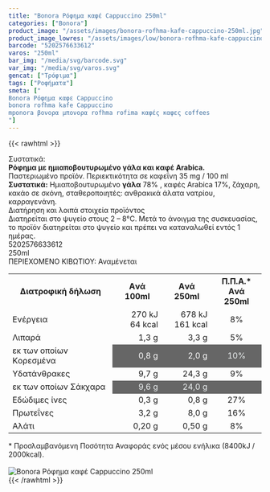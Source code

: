 ```yaml
---
title: "Bonora Ρόφημα καφέ Cappuccino 250ml"
categories: ["Bonora"]
product_image: "/assets/images/bonora-rofhma-kafe-cappuccino-250ml.jpg"
product_image_lowres: "/assets/images/low/bonora-rofhma-kafe-cappuccino-250ml.jpg"
barcode: "5202576633612"
varos: "250ml"
bar_img: "/media/svg/barcode.svg"
var_img: "/media/svg/varos.svg"
gencat: ["Τρόφιμα"]
tags: ["Ροφήματα"]
smeta: ["
Bonora Ρόφημα καφε Cappuccino
bonora rofhma kafe Cappuccino
mponora βονορα μπονορα rofhma rofima καφές καφες coffees
"]
---
```

{{< rawhtml >}}

<div class="sload113"><div class="product"><div id="sistatika">Συστατικά:</div><div class="alltext"><strong>Ρόφηµα µε ηµιαποβουτυρωµένο γάλα και καφέ Αrabica.</strong><br>Παστεριωµένο προϊόν. Περιεκτικότητα σε καφεΐνη 35 mg / 100 ml<br><strong>Συστατικά:</strong> Ηµιαποβουτυρωµένο <strong>γάλα</strong> 78% , καφές Arabica 17%, ζάχαρη, κακάο σε σκόνη, σταθεροποιητές: ανθρακικά άλατα νατρίου, καρραγενάνη.</div><div id="loipa">Διατήρηση και λοιπά στοιχεία προϊόντος</div><div class="alltext">Διατηρείται στο ψυγείο στους 2 – 8°C. Μετά το άνοιγµα της συσκευασίας, το προϊόν διατηρείται στο ψυγείο και πρέπει να καταναλωθεί εντός 1 ηµέρας.</div><div id="barcode"><div id="barimage1"></div><span id="bartext">5202576633612</span></div><div id="varos"><div id="varosimage1"></div><span id="varostext">250ml</span></div><div id="kivotio">ΠΕΡΙΕΧΟΜΕΝΟ ΚΙΒΩΤΙΟΥ: Αναμένεται</div><div></div><div class="tabout"><table id="diatable"><tbody><tr><th>Διατροφική δήλωση</th><th>Aνά 100ml</th><th>Aνά 250ml</th><th>Π.Π.Α.*<br>Aνά 250ml</th></tr><tr><td class="texr2">Ενέργεια</td><td style="text-align:right" data-sheets-value="{&quot;1&quot;:2,&quot;2&quot;:&quot;270 kJ64 kcal&quot;}">270 kJ<br>64 kcal</td><td style="text-align:right" data-sheets-value="{&quot;1&quot;:2,&quot;2&quot;:&quot;678 kJ161 kcal&quot;}">678 kJ<br>161 kcal</td><td style="text-align:center" data-sheets-value="{&quot;1&quot;:3,&quot;3&quot;:0.08}" data-sheets-numberformat="{&quot;1&quot;:3,&quot;2&quot;:&quot;0%&quot;,&quot;3&quot;:1}">8%</td></tr><tr><td class="texr2">Λιπαρά</td><td style="text-align:right" data-sheets-value="{&quot;1&quot;:2,&quot;2&quot;:&quot;1,3 g&quot;}">1,3 g</td><td style="text-align:right" data-sheets-value="{&quot;1&quot;:2,&quot;2&quot;:&quot;3,3 g&quot;}">3,3 g</td><td style="text-align:center" data-sheets-value="{&quot;1&quot;:3,&quot;3&quot;:0.05}" data-sheets-numberformat="{&quot;1&quot;:3,&quot;2&quot;:&quot;0%&quot;,&quot;3&quot;:1}">5%</td></tr><tr><td class="gray">εκ των οποίων Kορεσµένα</td><td style="text-align:right;background-color:#666" data-sheets-value="{&quot;1&quot;:2,&quot;2&quot;:&quot;0,8 g&quot;}"><span style="color:#fff">0,8 g</span></td><td style="text-align:right;background-color:#666" data-sheets-value="{&quot;1&quot;:2,&quot;2&quot;:&quot;2,0 g&quot;}"><span style="color:#fff">2,0 g</span></td><td style="background-color:#666;text-align:center" data-sheets-value="{&quot;1&quot;:3,&quot;3&quot;:0.1}" data-sheets-numberformat="{&quot;1&quot;:3,&quot;2&quot;:&quot;0%&quot;,&quot;3&quot;:1}"><span style="color:#ecf0f1">10%</span></td></tr><tr><td class="texr2">Yδατάνθρακες</td><td style="text-align:right" data-sheets-value="{&quot;1&quot;:2,&quot;2&quot;:&quot;9,7 g&quot;}">9,7 g</td><td style="text-align:right" data-sheets-value="{&quot;1&quot;:2,&quot;2&quot;:&quot;24,3 g&quot;}">24,3 g</td><td style="text-align:center" data-sheets-value="{&quot;1&quot;:3,&quot;3&quot;:0.09}" data-sheets-numberformat="{&quot;1&quot;:3,&quot;2&quot;:&quot;0%&quot;,&quot;3&quot;:1}">9%</td></tr><tr><td class="gray">εκ των οποίων Σάκχαρα</td><td style="text-align:right;background-color:#666" data-sheets-value="{&quot;1&quot;:2,&quot;2&quot;:&quot;9,6 g&quot;}"><span style="color:#ecf0f1">9,6 g</span></td><td style="text-align:right;background-color:#666" data-sheets-value="{&quot;1&quot;:2,&quot;2&quot;:&quot;24,0 g&quot;}"><span style="color:#ecf0f1">24,0 g</span></td><td style="background-color:#666;text-align:center" data-sheets-numberformat="{&quot;1&quot;:3,&quot;2&quot;:&quot;0%&quot;,&quot;3&quot;:1}">&nbsp;</td></tr><tr><td class="texr2">Εδώδιµες ίνες</td><td style="text-align:right" data-sheets-value="{&quot;1&quot;:2,&quot;2&quot;:&quot;0,3 g&quot;}">0,3 g</td><td style="text-align:right" data-sheets-value="{&quot;1&quot;:2,&quot;2&quot;:&quot;0,8 g&quot;}">0,8 g</td><td style="text-align:center" data-sheets-value="{&quot;1&quot;:3,&quot;3&quot;:0.27}" data-sheets-numberformat="{&quot;1&quot;:3,&quot;2&quot;:&quot;0%&quot;,&quot;3&quot;:1}">27%</td></tr><tr><td class="texr2">Πρωτεΐνες</td><td style="text-align:right" data-sheets-value="{&quot;1&quot;:2,&quot;2&quot;:&quot;3,2 g&quot;}">3,2 g</td><td style="text-align:right" data-sheets-value="{&quot;1&quot;:2,&quot;2&quot;:&quot;8,0 g&quot;}">8,0 g</td><td style="text-align:center" data-sheets-value="{&quot;1&quot;:3,&quot;3&quot;:0.16}" data-sheets-numberformat="{&quot;1&quot;:3,&quot;2&quot;:&quot;0%&quot;,&quot;3&quot;:1}">16%</td></tr><tr><td class="texr2">Αλάτι</td><td style="text-align:right" data-sheets-value="{&quot;1&quot;:2,&quot;2&quot;:&quot;0,20 g&quot;}">0,20 g</td><td style="text-align:right" data-sheets-value="{&quot;1&quot;:2,&quot;2&quot;:&quot;0,50 g&quot;}">0,50 g</td><td style="text-align:center" data-sheets-value="{&quot;1&quot;:3,&quot;3&quot;:0.08}" data-sheets-numberformat="{&quot;1&quot;:3,&quot;2&quot;:&quot;0%&quot;,&quot;3&quot;:1}">8%</td></tr></tbody></table></div><div class="alltext">* Προσλαμβανόμενη Ποσότητα Αναφοράς ενός μέσου ενήλικα (8400kJ / 2000kcal).</div><br><div class="pimg"><img alt="Bonora Ρόφημα καφέ Cappuccino 250ml" title="Bonora Ρόφημα καφέ Cappuccino 250ml" src="/assets/images/bonora-rofhma-kafe-cappuccino-250ml.jpg"></div></div></div>
{{< /rawhtml >}}


